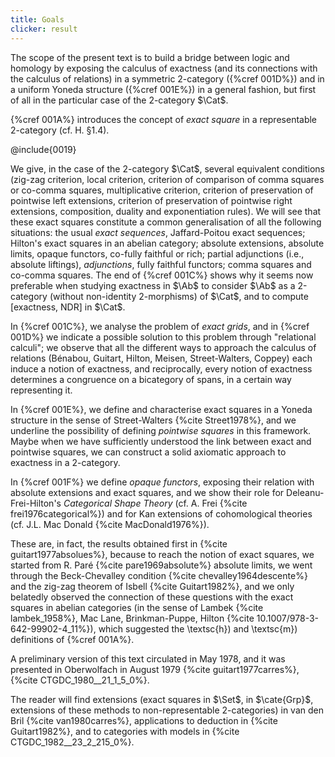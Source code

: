 ```yaml
---
title: Goals
clicker: result
---
```


The scope of the present text is to build a bridge between logic and homology by exposing the calculus of exactness (and its connections with the calculus of relations) in a symmetric 2-category ({%cref 001D%}) and in a uniform Yoneda structure ({%cref 001E%}) in a general fashion, but first of all in the particular case of the 2-category $\Cat$.

{%cref 001A%} introduces the concept of *exact square* in a representable 2-category (cf. H. §1.4).

@include{0019}

We give, in the case of the 2-category $\Cat$, several equivalent conditions (zig-zag criterion, local criterion, criterion of comparison of comma squares or co-comma squares, multiplicative criterion, criterion of preservation of pointwise left extensions, criterion of preservation of pointwise right extensions, composition, duality and exponentiation rules). We will see that these exact squares constitute a common generalisation of all the following situations: the usual *exact sequences*, Jaffard-Poitou exact sequences; Hilton's exact squares in an abelian category; absolute extensions, absolute limits, opaque functors, co-fully faithful or rich; partial adjunctions (i.e., absolute liftings), *adjunctions*, fully faithful functors; comma squares and co-comma squares. The end of {%cref 001C%} shows why it seems now preferable when studying exactness in $\Ab$ to consider $\Ab$ as a 2-category (without non-identity 2-morphisms) of $\Cat$, and to compute [exactness, NDR] in $\Cat$.

In {%cref 001C%}, we analyse the problem of *exact grids*, and in {%cref 001D%} we indicate a possible solution to this problem through "relational calculi"; we observe that all the different ways to approach the calculus of relations (Bénabou, Guitart, Hilton, Meisen, Street-Walters, Coppey) each induce a notion of exactness, and reciprocally, every notion of exactness determines a congruence on a bicategory of spans, in a certain way representing it.

In {%cref 001E%}, we define and characterise exact squares in a Yoneda structure in the sense of Street-Walters {%cite Street1978%}, and we underline the possibility of defining *pointwise squares* in this framework. Maybe when we have sufficiently understood the link between exact and pointwise squares, we can construct a solid axiomatic approach to exactness in a 2-category.

In {%cref 001F%} we define *opaque functors*, exposing their relation with absolute extensions and exact squares, and we show their role for Deleanu-Frei-Hilton's *Categorical Shape Theory* (cf. A. Frei {%cite frei1976categorical%}) and for Kan extensions of cohomological theories (cf. J.L. Mac Donald {%cite MacDonald1976%}).

These are, in fact, the results obtained first in {%cite guitart1977absolues%}, because to reach the notion of exact squares, we started from R. Paré {%cite pare1969absolute%} absolute limits, we went through the Beck-Chevalley condition {%cite chevalley1964descente%} and the zig-zag theorem of Isbell {%cite Guitart1982%}, and we only belatedly observed the connection of these questions with
the exact squares in abelian categories (in the sense of Lambek {%cite lambek_1958%}, Mac Lane,
Brinkman-Puppe, Hilton {%cite 10.1007/978-3-642-99902-4_11%}), which suggested the \textsc{h}) and \textsc{m}) definitions of {%cref 001A%}.

A preliminary version of this text circulated in May 1978, and it was presented in Oberwolfach in August 1979 {%cite guitart1977carres%}, {%cite CTGDC_1980__21_1_5_0%}.

The reader will find extensions (exact squares in $\Set$, in $\cate{Grp}$, extensions of these methods to non-representable 2-categories) in van den Bril {%cite van1980carres%}, applications to deduction in {%cite Guitart1982%}, and to categories with models in {%cite CTGDC_1982__23_2_215_0%}.
